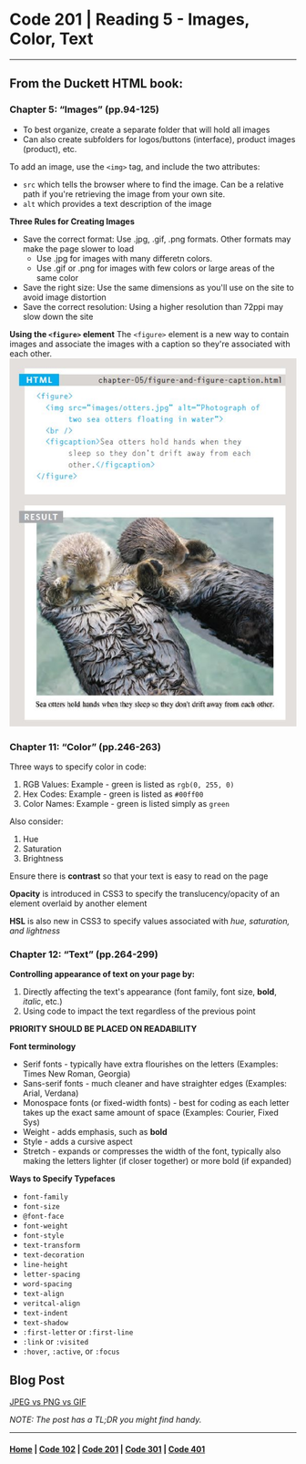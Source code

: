 # Code 201 | Reading 5 - Images, Color, Text
***
## From the Duckett HTML book:
### Chapter 5: “Images” (pp.94-125)
- To best organize, create a separate folder that will hold all images
- Can also create subfolders for logos/buttons (interface), product images (product), etc.

To add an image, use the `<img>` tag, and include the two attributes:
- `src` which tells the browser where to find the image. Can be a relative path if you're retrieving the image from your own site.
- `alt` which provides a text description of the image 

**Three Rules for Creating Images**
- Save the correct format: Use .jpg, .gif, .png formats. Other formats may make the page slower to load
    - Use .jpg for images with many differetn colors.
    - Use .gif or .png for images with few colors or large areas of the same color
- Save the right size: Use the same dimensions as you'll use on the site to avoid image distortion
- Save the correct resolution: Using a higher resolution than 72ppi may slow down the site

**Using the `<figure>` element**
The `<figure>` element is a new way to contain images and associate the images with a caption so they're associated with each other.
![figure_element](figure_element.JPG)

### Chapter 11: “Color” (pp.246-263)
Three ways to specify color in code:
1. RGB Values: Example - green is listed as `rgb(0, 255, 0)`
2. Hex Codes: Example - green is listed as `#00ff00`
3. Color Names: Example - green is listed simply as `green`

Also consider:
1. Hue
2. Saturation
3. Brightness

Ensure there is **contrast** so that your text is easy to read on the page

**Opacity** is introduced in CSS3 to specify the translucency/opacity of an element overlaid by another element

**HSL** is also new in CSS3 to specify values associated with *hue, saturation, and lightness*


### Chapter 12: “Text” (pp.264-299)
**Controlling appearance of text on your page by:**
1. Directly affecting the text's appearance (font family, font size, **bold**, *italic*, etc.)
2. Using code to impact the text regardless of the previous point

**PRIORITY SHOULD BE PLACED ON READABILITY**

**Font terminology**
- Serif fonts - typically have extra flourishes on the letters (Examples: Times New Roman, Georgia)
- Sans-serif fonts - much cleaner and have straighter edges (Examples: Arial, Verdana)
- Monospace fonts (or fixed-width fonts) - best for coding as each letter takes up the exact same amount of space (Examples: Courier, Fixed Sys)
- Weight - adds emphasis, such as **bold**
- Style - adds a cursive aspect
- Stretch - expands or compresses the width of the font, typically also making the letters lighter (if closer together) or more bold (if expanded)

**Ways to Specify Typefaces**
- `font-family` 
- `font-size` 
- `@font-face` 
- `font-weight` 
- `font-style` 
- `text-transform` 
- `text-decoration` 
- `line-height` 
- `letter-spacing` 
- `word-spacing` 
- `text-align` 
- `veritcal-align` 
- `text-indent` 
- `text-shadow` 
- `:first-letter` or `:first-line`  
- `:link` or `:visited`  
- `:hover`, `:active`, or `:focus` 

## Blog Post
[JPEG vs PNG vs GIF](https://blog.imagekit.io/jpeg-vs-png-vs-gif-which-image-format-to-use-and-when-c8913ae3e01d)

*NOTE: The post has a TL;DR you might find handy.*


***

#### [Home](README.md) | [Code 102](102.md) | [Code 201](201.md) | [Code 301](301.md) | [Code 401](401.md)